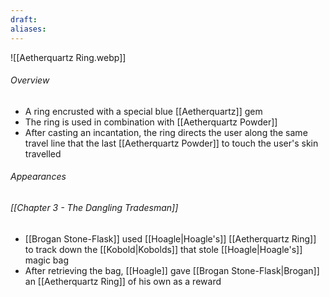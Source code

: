```yaml
---
draft: 
aliases:
---
```

![[Aetherquartz Ring.webp]]
###### Overview
- A ring encrusted with a special blue [[Aetherquartz]] gem
- The ring is used in combination with [[Aetherquartz Powder]]
- After casting an incantation, the ring directs the user along the same travel line that the last [[Aetherquartz Powder]] to touch the user's skin travelled
###### Appearances
###### [[Chapter 3 - The Dangling Tradesman]]
- [[Brogan Stone-Flask]] used [[Hoagle|Hoagle's]] [[Aetherquartz Ring]] to track down the [[Kobold|Kobolds]] that stole [[Hoagle|Hoagle's]] magic bag
- After retrieving the bag, [[Hoagle]] gave [[Brogan Stone-Flask|Brogan]] an [[Aetherquartz Ring]] of his own as a reward